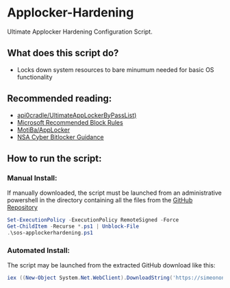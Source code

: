 # Applocker-Hardening
Ultimate Applocker Hardening Configuration Script.

## What does this script do?
- Locks down system resources to bare minumum needed for basic OS functionality

## Recommended reading:
- [api0cradle/UltimateAppLockerByPassList)](https://github.com/api0cradle/UltimateAppLockerByPassList)
- [Microsoft Recommended Block Rules](https://docs.microsoft.com/en-us/windows/security/threat-protection/windows-defender-application-control/microsoft-recommended-block-rules)
- [MotiBa/AppLocker](https://github.com/MotiBa/AppLocker)
- [NSA Cyber Bitlocker Guidance](https://github.com/nsacyber/AppLocker-Guidance)

## How to run the script:
### Manual Install:
If manually downloaded, the script must be launched from an administrative powershell in the directory containing all the files from the [GitHub Repository](https://github.com/simeononsecurity/Applocker-Hardening)
```powershell
Set-ExecutionPolicy -ExecutionPolicy RemoteSigned -Force
Get-ChildItem -Recurse *.ps1 | Unblock-File
.\sos-applockerhardening.ps1
```
### Automated Install:
The script may be launched from the extracted GitHub download like this:
```powershell
iex ((New-Object System.Net.WebClient).DownloadString('https://simeononsecurity.ch/scripts/sosapplocker.ps1'))
```
